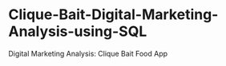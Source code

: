 # Clique-Bait-Digital-Marketing-Analysis-using-SQL

Digital Marketing Analysis: Clique Bait Food App
